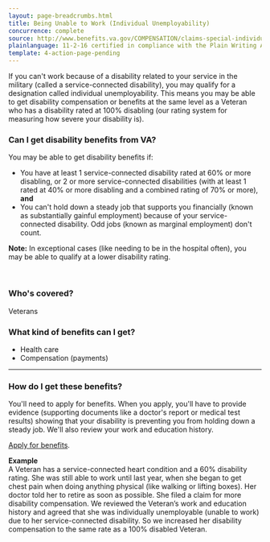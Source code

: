 ```yaml
---
layout: page-breadcrumbs.html
title: Being Unable to Work (Individual Unemployability)
concurrence: complete
source: http://www.benefits.va.gov/COMPENSATION/claims-special-individual_unemployability.asp
plainlanguage: 11-2-16 certified in compliance with the Plain Writing Act
template: 4-action-page-pending
---
```


If you can't work because of a disability related to your service in the military (called a service-connected disability), you may qualify for a designation called individual unemployability. This means you may be able to get disability compensation or benefits at the same level as a Veteran who has a disability rated at 100% disabling (our rating system for measuring how severe your disability is).

<div class="call-out" markdown="1">

### Can I get disability benefits from VA?

You may be able to get disability benefits if:

  - You have at least 1 service-connected disability rated at 60% or more disabling, or 2 or more service-connected disabilities (with at least 1 rated at 40% or more disabling and a combined rating of 70% or more), **and**
  - You can't hold down a steady job that supports you financially (known as substantially gainful employment) because of your service-connected disability. Odd jobs (known as marginal employment) don't count.

**Note:** In exceptional cases (like needing to be in the hospital often), you may be able to qualify at a lower disability rating.

<br>

### Who's covered?
Veterans
</div>

### What kind of benefits can I get?

- Health care
- Compensation (payments)

-----

### How do I get these benefits?

You'll need to apply for benefits. When you apply, you'll have to provide evidence (supporting documents like a doctor's report or medical test results) showing that your disability is preventing you from holding down a steady job. We'll also review your work and education history.

[Apply for benefits](https://www.vets.gov/disability-benefits/apply-for-benefits/).

**Example**<br>
A Veteran has a service-connected heart condition and a 60% disability rating. She was still able to work until last year, when she began to get chest pain when doing anything physical (like walking or lifting boxes). Her doctor told her to retire as soon as possible. She filed a claim for more disability compensation. We reviewed the Veteran’s work and education history and agreed that she was individually unemployable (unable to work) due to her service-connected disability. So we increased her disability compensation to the same rate as a 100% disabled Veteran.
